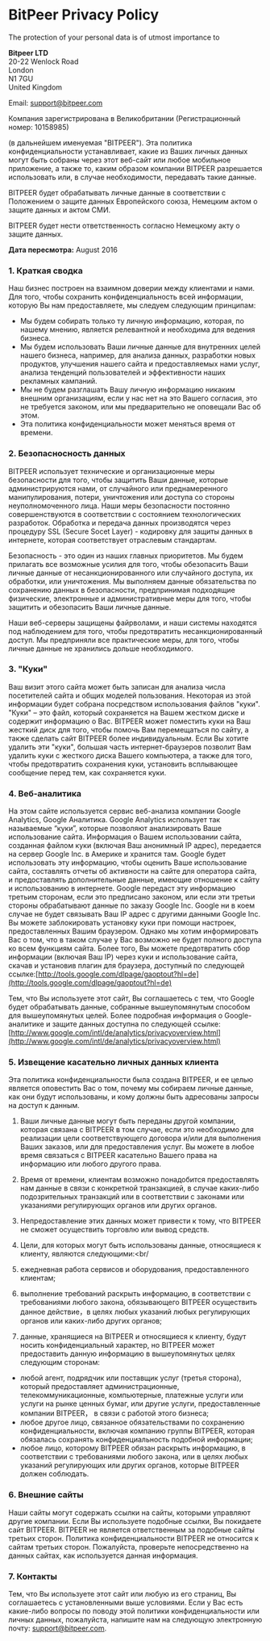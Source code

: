 BitPeer Privacy Policy
======================

The protection of your personal data is of utmost importance to

**Bitpeer LTD**<br/>
20-22 Wenlock Road<br/>
London<br/>
N1 7GU<br/>
United Kingdom<br/>



Email: [support@bitpeer.com](mailto:support@bitpeer.com)

Компания зарегистрирована в Великобритании (Регистрационный номер: 10158985)



(в дальнейшем именуемая "BITPEER"). Эта политика конфиденциальности устанавливает, какие из Ваших личных данных могут быть собраны через этот веб-сайт или любое мобильное приложение, а также то, каким образом компании BITPEER разрешается использовать или, в случае необходимости, передавать такие данные.

BITPEER будет обрабатывать личные данные в соответствии с Положением о защите данных Европейского союза, Немецким актом о защите данных и актом СМИ.

BITPEER будет нести ответственность согласно Немецкому акту о защите данных.



**Дата пересмотра:** August 2016



### **1.** Краткая сводка

Наш бизнес построен на взаимном доверии между клиентами и нами. Для того, чтобы сохранить конфиденциальность всей информации, которую Вы нам предоставляете, мы следуем следующим принципам:
- Мы будем собирать только ту личную информацию, которая, по нашему мнению, является релевантной и необходима для ведения бизнеса.
- Мы будем использовать Ваши личные данные для внутренних целей нашего бизнеса, например, для анализа данных, разработки новых продуктов, улучшения нашего сайта и предоставляемых нами услуг, анализа тенденций пользователей и эффективности наших рекламных кампаний.
- Мы не будем разглашать Вашу личную информацию никаким внешним организациям, если у нас нет на это Вашего согласия, это не требуется законом, или мы предварительно не оповещали Вас об этом.
- Эта политика конфиденциальности может меняться время от времени.



### **2.** Безопасносность данных

BITPEER использует технические и организационные меры безопасности для того, чтобы защитить Ваши данные, которые администрируются нами, от случайного или преднамеренного манипулирования, потери, уничтожения или доступа со стороны неуполномоченного лица. Наши меры безопасности постоянно совершенствуются в соответствии с состоянием технологических разработок. Обработка и передача данных производятся через процедуру SSL (Secure Socet Layer) - кодировку для защиты данных в интернете, которая соответствует отраслевым стандартам.

Безопасность - это один из наших главных приоритетов. Мы будем прилагать все возможные усилия для того, чтобы обезопасить Ваши личные данные от несанкционированного или случайного доступа, их обработки, или уничтожения. Мы выполняем данные обязательства по сохранению данных в безопасности, предпринимая подходящие физические, электронные и административные меры для того, чтобы защитить и обезопасить Ваши личные данные.  

Наши веб-серверы защищены файрволами, и наши системы находятся под наблюдением для того, чтобы предотвратить несанкционированный доступ. Мы предприняли все практические меры, для того, чтобы личные данные не хранились дольше необходимого.



### **3.** "Куки"

Ваш визит этого сайта может быть записан для анализа числа посетителей сайта и общих моделей пользования. Некоторая из этой информации будет собрана посредством использования файлов "куки". "Куки" – это файл, который сохраняется на Вашем жестком диске и содержит информацию о Вас. BITPEER может поместить куки на Ваш жесткий диск для того, чтобы помочь Вам перемещаться по сайту, а также сделать сайт BITPEER более индивидуальным. Если Вы хотите удалить эти "куки", большая часть интернет-браузеров позволит Вам удалить куки с жесткого диска Вашего компьютера, а также для того, чтобы предотвратить сохранения куки, установить всплывающее сообщение перед тем, как сохраняется куки.

### **4.** Веб-аналитика

На этом сайте используется сервис веб-анализа компании Google Analytics, Google Аналитика. Google Analytics использует так называемые “куки”, которые позволяют анализировать Ваше использование сайта. Информация о Вашем использовании сайта, созданная файлом куки (включая Ваш анонимный IP адрес), передается на сервер Google Inc. в Америке и хранится там. Google будет использовать эту информацию, чтобы оценить Ваше использование сайта, составлять отчеты об активности на сайте для оператора сайта, и предоставлять дополнительные данные, имеющие отношение к сайту и использованию в интернете. Google передаст эту информацию третьим сторонам, если это предписано законом, или если эти третьи стороны обрабатывают данные по заказу Google Inc. Google ни в коем случае не будет связывать Ваш IP адрес с другими данными Google Inc. Вы можете заблокировать установку куки при помощи настроек, предоставленных Вашим браузером. Однако мы хотим информировать Вас о том, что в таком случае у Вас возможно не будет полного доступа ко всем функциям сайта. Более того, Вы можете предотвратить сбор информации (включая Ваш IP) через куки и использование сайта, скачав и установив плагин для браузера, доступный по следующей ссылке:[http://tools.google.com/dlpage/gaoptout?hl=de](http://tools.google.com/dlpage/gaoptout?hl=de)

Тем, что Вы используете этот сайт, Вы соглашаетесь с тем, что Google будет обрабатывать данные, собранные вышеупомянутым способом для вышеупомянутых целей. Более подробная информация о Google-аналитике и защите данных доступна по следующей ссылке: [http://www.google.com/intl/de/analytics/privacyoverview.html](http://www.google.com/intl/de/analytics/privacyoverview.html)


### **5.** Извещение касательно личных данных клиента

Эта политика конфиденциальности была создана BITPEER, и ее целью является оповестить Вас о том, почему мы собираем личные данные, как они будут использованы, и кому должны быть адресованы запросы на доступ к данным.

1. Ваши личные данные могут быть переданы другой компании, которая связана с BITPEER в том случае, если это необходимо для реализации цели соответствующего договора и/или для выполнения Ваших заказов, или для предоставления услуг. Вы можете в любое время связаться с BITPEER касательно Вашего права на информацию или любого другого права.

2. Время от времени, клиентам возможно понадобится предоставлять нам данные в связи с конкретной транзакцией, в случае каких-либо подозрительных транзакций или в соответствии с законами или указаниями  регулирующих органов или других органов.
3. Непредоставление этих данных может привести к тому, что BITPEER не сможет осуществить торговлю или вывод средств.

4. Цели, для которых могут быть использованы данные, относящиеся к клиенту, являются следующими:<br/


  1. ежедневная работа сервисов и оборудования, предоставленного клиентам;
  2. выполнение требований раскрыть информацию, в соответствии с требованиями любого закона, обязывающего BITPEER осуществить данное действие，в целях любых указаний любых регулирующих органов или каких-либо других органов;
  3. данные, хранящиеся на BITPEER и относящиеся к клиенту, будут носить конфиденциальный характер, но BITPEER может предоставить данную информацию в вышеупомянутых целях следующим сторонам:
  - любой агент, подрядчик или поставщик услуг (третья сторона), который предоставляет администрационные, телекоммуникационные, компьютерные, платежные услуги или услуги на рынке ценных бумаг, или другие услуги, предоставленные компании BITPEER， в связи с работой этого бизнеса;
  - любое другое лицо, связанное обязательствами по сохранению конфиденциальности, включая компанию группы BITPEER, которая обязалась сохранять конфиденциальность подобной информации;
  - любое лицо, которому BITPEER обязан раскрыть информацию, в соответствии с требованиями любого закона, или в целях любых указаний регулирующих или других органов, которые BITPEER должен соблюдать.

### **6.** Внешние сайты

Наши сайты могут содержать ссылки на сайты, которыми управляют другие компании. Если Вы используете подобные ссылки, Вы покидаете сайт BITPEER. BITPEER не является ответственным за подобные сайты третьих сторон. Политика конфиденциальности BITPEER не относится к сайтам третьих сторон. Пожалуйста, проверьте непосредственно на данных сайтах, как используется данная информация.


### **7.** Контакты

Тем, что Вы используете этот сайт или любую из его страниц, Вы соглашаетесь с установленными выше условиями. Если у Вас есть какие-либо вопросы по поводу этой политики конфиденциальности или личных данных, пожалуйста, напишите нам на следующую электронную почту: support@bitpeer.com.
